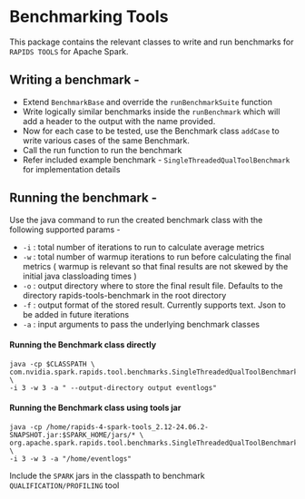 # Benchmarking Tools

This package contains the relevant classes to write and run benchmarks for `RAPIDS TOOLS` for Apache Spark.

## Writing a benchmark -
* Extend `BenchmarkBase` and override the `runBenchmarkSuite` function
* Write logically similar benchmarks inside the `runBenchmark` which will add a header to the output with the name provided.
* Now for each case to be tested, use the Benchmark class `addCase` to write various cases of the same Benchmark.
* Call the run function to run the benchmark
* Refer included example benchmark - `SingleThreadedQualToolBenchmark` for implementation details

## Running the benchmark -
Use the java command to run the created benchmark class with the following supported params -
* `-i` : total number of iterations to run to calculate average metrics
* `-w` : total number of warmup iterations to run before calculating the final metrics ( warmup is relevant so that final results are not skewed by the initial java classloading times )
* `-o` : output directory where to store the final result file. Defaults to the directory rapids-tools-benchmark in the root directory
* `-f` : output format of the stored result. Currently supports text. Json to be added in future iterations
* `-a` : input arguments to pass the underlying benchmark classes

#### Running the Benchmark class directly
```shell
java -cp $CLASSPATH \
com.nvidia.spark.rapids.tool.benchmarks.SingleThreadedQualToolBenchmark \
-i 3 -w 3 -a " --output-directory output eventlogs"
```
#### Running the Benchmark class using tools jar
```shell
java -cp /home/rapids-4-spark-tools_2.12-24.06.2-SNAPSHOT.jar:$SPARK_HOME/jars/* \
org.apache.spark.rapids.tool.benchmarks.SingleThreadedQualToolBenchmark \
-i 3 -w 3 -a "/home/eventlogs"
```
Include the `SPARK` jars in the classpath to benchmark `QUALIFICATION/PROFILING` tool 
